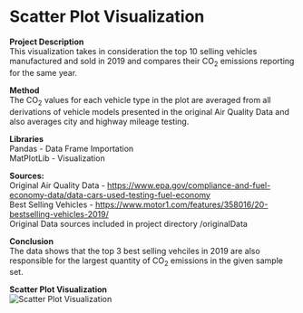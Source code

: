 # Scatter Plot Visualization

<b>Project Description</b><br>
This visualization takes in consideration the top 10 selling vehicles manufactured and sold in 2019 and compares their CO<sub>2</sub> emissions reporting for the same year.

<b>Method</b><br>
The CO<sub>2</sub> values for each vehicle type in the plot are averaged from all derivations of vehicle models presented in the original Air Quality Data and also averages city and highway mileage testing.

<b>Libraries</b><br>
Pandas - Data Frame Importation<br> 
MatPlotLib - Visualization<br> 

<b>Sources:</b><br>
Original Air Quality Data - https://www.epa.gov/compliance-and-fuel-economy-data/data-cars-used-testing-fuel-economy<br>
Best Selling Vehicles - https://www.motor1.com/features/358016/20-bestselling-vehicles-2019/<br>
Original Data sources included in project directory /originalData<br>

<b>Conclusion</b><br>
The data shows that the top 3 best selling vehciles in 2019 are also responsible for the largest quantity of CO<sub>2</sub> emissions in the given sample set.

<b>Scatter Plot Visualization</b><br>
![Scatter Plot Visualization](https://github.com/joeharbulak/matPlotLib/originalData/scatterPlotVisualization.png?raw=true)
